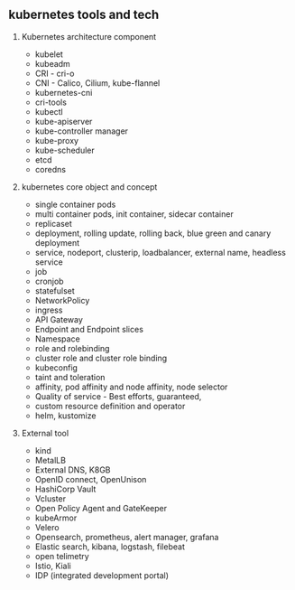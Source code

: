 ## kubernetes tools and tech 

1. Kubernetes architecture component
   - kubelet
   - kubeadm
   - CRI - cri-o
   - CNI - Calico, Cilium, kube-flannel
   - kubernetes-cni
   - cri-tools
   - kubectl
   - kube-apiserver
   - kube-controller manager
   - kube-proxy
   - kube-scheduler
   - etcd
   - coredns
2. kubernetes core object and concept
   - single container pods
   - multi container pods, init container, sidecar container 
   - replicaset
   - deployment, rolling update, rolling back, blue green and canary deployment
   - service, nodeport, clusterip, loadbalancer, external name, headless service
   - job
   - cronjob
   - statefulset
   - NetworkPolicy
   - ingress
   - API Gateway
   - Endpoint and Endpoint slices
   - Namespace
   - role and rolebinding
   - cluster role and cluster role binding
   - kubeconfig
   - taint and toleration
   - affinity, pod affinity and node affinity, node selector
   - Quality of service - Best efforts, guaranteed,
   - custom resource definition and operator
   - helm, kustomize
     
3. External tool
   - kind
   - MetalLB
   - External DNS, K8GB
   - OpenID connect, OpenUnison
   - HashiCorp Vault
   - Vcluster
   - Open Policy Agent and GateKeeper
   - kubeArmor
   - Velero
   - Opensearch, prometheus, alert manager, grafana
   - Elastic search, kibana, logstash, filebeat
   - open telimetry
   - Istio, Kiali
   - IDP (integrated development portal) 

          
